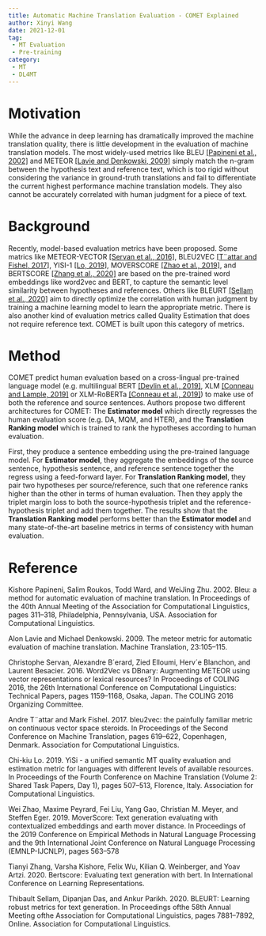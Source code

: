 ```yaml
---
title: Automatic Machine Translation Evaluation - COMET Explained
author: Xinyi Wang
date: 2021-12-01
tag:
 - MT Evaluation
 - Pre-training
category:
 - MT
 - DL4MT
---
```



# Motivation

While the advance in deep learning has dramatically improved the machine translation quality, there is little development in the evaluation of machine translation models. The most widely-used metrics like BLEU [[Papineni et al., 2002]](#bleu) and METEOR [[Lavie and Denkowski, 2009]](#meteor) simply match the n-gram between the hypothesis text and reference text, which is too rigid without considering the variance in ground-truth translations and fail to differentiate the current highest performance machine translation models. They also cannot be accurately correlated with human judgment for a piece of text. 

# Background

Recently, model-based evaluation metrics have been proposed. Some matrics like METEOR-VECTOR [[Servan et al., 2016]](#METEOR-VECTOR), BLEU2VEC [[T¨attar and Fishel, 2017]](#BLEU2VEC), YISI-1 [[Lo, 2019]](#YISI-1), MOVERSCORE [[Zhao et al., 2019]](#MOVERSCORE), and BERTSCORE [[Zhang et al., 2020]](#BERTSCORE) are based on the pre-trained word embeddings like word2vec and BERT, to capture the semantic level similarity between hypotheses and references. Others like BLEURT [[Sellam et al., 2020]](#BLEURT) aim to directly optimize the correlation with human judgment by training a machine learning model to learn the appropriate metric.  There is also another kind of evaluation metrics called Quality Estimation that does not require reference text. COMET is built upon this category of metrics.

# Method

COMET predict human evaluation based on a cross-lingual pre-trained language model (e.g. multilingual BERT [[Devlin et al., 2019]](#bert), XLM [[Conneau and Lample, 2019]](#xlm) or XLM-RoBERTa [[Conneau et al., 2019]](#roberta)) to make use of both the reference and source sentences. Authors propose two different architectures for COMET: The **Estimator model** which directly regresses the human evaluation score (e.g. DA, MQM, and HTER), and the **Translation Ranking model** which is trained to rank the hypotheses according to human evaluation.

First, they produce a sentence embedding using the pre-trained language model. For **Estimator model**, they aggregate the embeddings of the source sentence, hypothesis sentence, and reference sentence together the regress using a feed-forward layer. For **Translation Ranking model**, they pair two hypotheses per source/reference, such that one reference ranks higher than the other in terms of human evaluation. Then they apply the triplet margin loss to both the source-hypothesis triplet and the reference-hypothesis triplet and add them together. The results show that the **Translation Ranking model** performs better than the **Estimator model** and many state-of-the-art baseline metrics in terms of consistency with human evaluation.


# Reference

<a name="bleu">Kishore Papineni, Salim Roukos, Todd Ward, and WeiJing Zhu. 2002. Bleu: a method for automatic evaluation of machine translation. In Proceedings of the 40th Annual Meeting of the Association for Computational Linguistics, pages 311–318, Philadelphia, Pennsylvania, USA. Association for Computational
Linguistics.</a>

<a name="meteor">Alon Lavie and Michael Denkowski. 2009. The meteor metric for automatic evaluation of machine translation. Machine Translation, 23:105–115.</a>

<a name="METEOR-VECTOR">Christophe Servan, Alexandre B´erard, Zied Elloumi, Herv´e Blanchon, and Laurent Besacier. 2016. Word2Vec vs DBnary: Augmenting METEOR using vector representations or lexical resources? In Proceedings of COLING 2016, the 26th International Conference on Computational Linguistics: Technical Papers, pages 1159–1168, Osaka, Japan. The COLING 2016 Organizing Committee. </a>

<a name="BLEU2VEC">Andre T¨attar and Mark Fishel. 2017. bleu2vec: the painfully familiar metric on continuous vector space steroids. In Proceedings of the Second Conference on Machine Translation, pages 619–622, Copenhagen, Denmark. Association for Computational Linguistics.</a>

<a name="YISI-1">Chi-kiu Lo. 2019. YiSi - a unified semantic MT quality evaluation and estimation metric for languages with different levels of available resources. In Proceedings of the Fourth Conference on Machine Translation (Volume 2: Shared Task Papers, Day 1), pages 507–513, Florence, Italy. Association for Computational Linguistics.</a>

<a name="MOVERSCORE">Wei Zhao, Maxime Peyrard, Fei Liu, Yang Gao, Christian M. Meyer, and Steffen Eger. 2019. MoverScore: Text generation evaluating with contextualized embeddings and earth mover distance. In Proceedings of the 2019 Conference on Empirical Methods in Natural Language Processing and the 9th International Joint Conference on Natural Language Processing (EMNLP-IJCNLP), pages 563–578</a>

<a name="BERTSCORE">Tianyi Zhang, Varsha Kishore, Felix Wu, Kilian Q. Weinberger, and Yoav Artzi. 2020. Bertscore: Evaluating text generation with bert. In International Conference on Learning Representations.</a>

<a name="BLEURT">Thibault Sellam, Dipanjan Das, and Ankur Parikh. 2020. BLEURT: Learning robust metrics for text generation. In Proceedings ofthe 58th Annual Meeting ofthe Association for Computational Linguistics, pages 7881–7892, Online. Association for Computational Linguistics.</a>